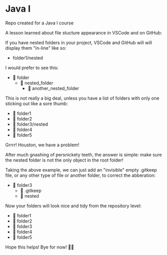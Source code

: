 # Java I

Repo created for a Java I course

A lesson learned about file stucture appearance in VSCode and on GitHub:

If you have nested folders in your project, VSCode and GitHub will will display them
"in-line" like so:

- folder1/nested

I would prefer to see this:

<ul>
<li>📁 folder
  <ul>
    <li>📁 nested_folder
      <ul>
        <li>📁 another_nested_folder</li>
      </ul>
    </li>
  </ul>
  </li>
</ul>

This is not really a big deal, unless you have a list of folders with only one
sticking out like a sore thumb:

- 📁 folder1
- 📁 folder2
- 📁 folder3/nested
- 📁 folder4
- 📁 folder5

Grrrr! Houston, we have a problem!

After much gnashing of persnickety teeth, the answer is simple: make sure the
nested folder is not the only object in the root folder!

Taking the above example, we can just add an "invisible" empty .gitkeep file,
or any other type of file or another folder, to correct the abberation:

- 📁 folder3
  - 📄 .gitkeep
  - 📁 nested

Now your folders will look nice and tidy from the repository level:

- 📁 folder1
- 📁 folder2
- 📁 folder3
- 📁 folder4
- 📁 folder5

Hope this helps! Bye for now! 👋🏼
